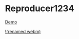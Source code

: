 # Reproducer1234
[Demo](https://cloud.azekclark.dev/s/dwWJN8aDRiocTRd/download/untitled.webm.mp4)


[!(renamed webm)](https://raw.githubusercontent.com/Salio24/Reproducer1234/main/ttt.mp4)
